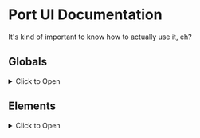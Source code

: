 # Port UI Documentation
It's kind of important to know how to actually use it, eh?

## Globals
<details>
<summary>Click to Open</summary>

[portui](./globals/portui.md)

[ConVars](./globals/convars.md) \
[Materials](./globals/materials.md) \
[Elements](./globals/elements.md) \
[Input](./globals/input.md) \
[Renderer](./globals/renderer.md)

</details>

## Elements
<details>
<summary>Click to Open</summary>

[Base Element](./elements/base.md)

[Button](./elements/button.md) \
[Checkbox](./elements/checkbox.md) \
[Label](./elements/label.md) \
[Labeled Checkbox](./elements/labeled_checkbox.md) \
[Textbox](./elements/textbox.md) \
[Number Spinner](./elements/number_spinner.md) \
[Window](./elements/window.md) \
[Radio Button](./elements/radio_button.md) \
[Slider](./elements/slider.md) \
[Popup Window](./elements/popup_window.md) \
[Color Box](./elements/colorbox.md)

</details>
